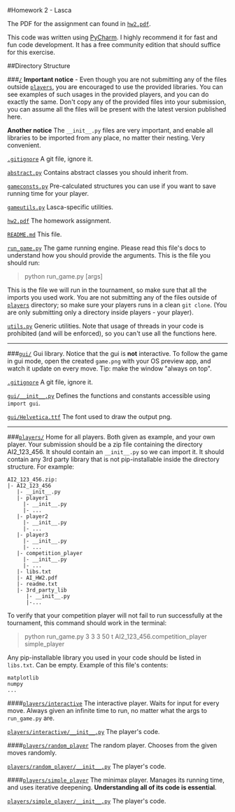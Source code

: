 #Homework 2 - Lasca

The PDF for the assignment can found in [`hw2.pdf`](hw2.pdf?raw=true).

This code was written using [PyCharm](https://www.jetbrains.com/pycharm/). I highly recommend it for fast and fun code development. It has a free community edition that should suffice for this exercise.

##Directory Structure

###[`/`](http://github.com/TechnionAI/Win14_15_HW2)
**Important notice** - Even though you are not submitting any of the files outside [`players`](players), you are encouraged to use the provided libraries. You can see examples of such usages in the provided players, and you can do exactly the same. Don't copy any of the provided files into your submission, you can assume all the files will be present with the latest version published here.

**Another notice** The `__init__.py` files are very important, and enable all libraries to be imported from any place, no matter their nesting. Very convenient.

[`.gitignore`](.gitignore) A git file, ignore it.

[`abstract.py`](abstract.py) Contains abstract classes you should inherit from.

[`gameconsts.py`](gameconsts.py) Pre-calculated structures you can use if you want to save running time for your player.

[`gameutils.py`](gameutils.py) Lasca-specific utilities.

[`hw2.pdf`](hw2.pdf) The homework assignment.

[`README.md`](README.md) This file.

[`run_game.py`](run_game.py) The game running engine. Please read this file's docs to understand how you should provide the arguments. This is the file you should run:
> python run_game.py [args]
>

This is the file we will run in the tournament, so make sure that all the imports you used work. You are not submitting any of the files outside of [`players`](players) directory; so make sure your players runs in a clean `git clone`. (You are only submitting only a directory inside players - your player).

[`utils.py`](utils.py) Generic utilities. Note that usage of threads in your code is prohibited (and will be enforced), so you can't use all the functions here.

___
###[`gui/`](gui/)
Gui library.
Notice that the gui is **not** interactive. To follow the game in gui mode, open the created `game.png` with your OS preview app, and watch it update on every move. Tip: make the window "always on top".

[`.gitignore`](.gitignore) A git file, ignore it.

[`gui/__init__.py`](gui/__init__.py) Defines the functions and constants accessible using `import gui`.

[`gui/Helvetica.ttf`](gui/Helvetica.ttf) The font used to draw the output png.

___

###[`players/`](players/)
Home for all players. Both given as example, and your own player.
Your submission should be a zip file containing the directory AI2_123_456. It should contain an `__init__.py` so we can import it. It should contain any 3rd party library that is not pip-installable inside the directory structure.
For example:
```
AI2_123_456.zip:
|- AI2_123_456
   |- __init__.py
   |- player1
     |- __init__.py
     |- ...
   |- player2
     |- __init__.py
     |- ...
   |- player3
     |- __init__.py
     |- ...
   |- competition_player
     |- __init__.py
     |- ...
   |- libs.txt
   |- AI_HW2.pdf
   |- readme.txt
   |- 3rd_party_lib
      |- __init__.py
      |-...
```

To verify that your competition player will not fail to run successfully at the tournament, this command should work in the terminal:
> python run_game.py 3 3 3 50 t AI2_123_456.competition_player simple_player
>

Any pip-installable library you used in your code should be listed in `libs.txt`. Can be empty. Example of this file's contents:
```
matplotlib
numpy
...
```

####[`players/interactive`](players/interactive)
The interactive player. Waits for input for every move. Always given an infinite time to run, no matter what the args to `run_game.py` are.

[`players/interactive/__init__.py`](players/interactive/__init__.py) The player's code.

####[`players/random_player`](players/random_player)
The random player. Chooses from the given moves randomly.

[`players/random_player/__init__.py`](players/random_player/__init__.py) The player's code.

####[`players/simple_player`](players/simple_player)
The minimax player. Manages its running time, and uses iterative deepening. **Understanding all of its code is essential**.

[`players/simple_player/__init__.py`](players/simple_player/__init__.py) The player's code.

